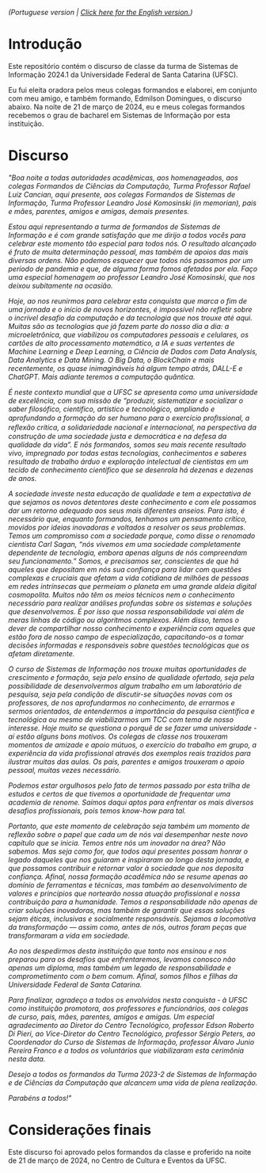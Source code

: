 _(Portuguese version | [Click here for the English version.](https://github.com/barbaracalderon/graduation-speech-2024/blob/main/README-en.md))_

# Introdução

Este repositório contém o discurso de classe da turma de Sistemas de Informação 2024.1 da Universidade Federal de Santa Catarina (UFSC).

Eu fui eleita oradora pelos meus colegas formandos e elaborei, em conjunto com meu amigo, e também formando, Edmilson Domingues, o discurso abaixo. Na noite de 21 de março de 2024, eu e meus colegas formandos recebemos o grau de bacharel em Sistemas de Informação por esta instituição.

# Discurso

_"Boa noite a todas autoridades acadêmicas, aos homenageados, aos colegas Formandos de Ciências da Computação, Turma Professor Rafael Luiz Cancian, aqui presente, aos colegas Formandos de Sistemas de Informação, Turma Professor Leandro José Komosinski (in memorian), pais e mães, parentes, amigos e amigas, demais presentes._

_Estou aqui representando a turma de formandos de Sistemas de Informação e é com grande satisfação que me dirijo a todos vocês para celebrar este momento tão especial para todos nós. O resultado alcançado é fruto de muita determinação pessoal, mas também de apoios das mais diversas ordens. Não podemos esquecer que todos nós passamos por um período de pandemia e que, de alguma forma fomos afetados por ela. Faço uma especial homenagem ao professor Leandro José Komosinski, que nos deixou subitamente na ocasião._

_Hoje, ao nos reunirmos para celebrar esta conquista que marca o fim de uma jornada e o início de novos horizontes, é impossível não refletir sobre o incrível desafio da computação e da tecnologia que nos trouxe até aqui. Muitas são as tecnologias que já fazem parte do nosso dia a dia: a microeletrônica, que viabilizou os computadores pessoais e celulares, os cartões de alto processamento matemático, a IA e suas vertentes de Machine Learning e Deep Learning, a Ciência de Dados com Data Analysis, Data Analytics e Data Mining. O Big Data, o BlockChain e mais recentemente, os quase inimagináveis há algum tempo atrás, DALL-E e ChatGPT. Mais adiante teremos a computação quântica._

_É neste contexto mundial que a UFSC se apresenta como uma universidade de excelência, com sua missão de “produzir, sistematizar e socializar o saber filosófico, científico, artístico e tecnológico, ampliando e aprofundando a formação do ser humano para o exercício proﬁssional, a reﬂexão crítica, a solidariedade nacional e internacional, na perspectiva da construção de uma sociedade justa e democrática e na defesa da qualidade da vida”. E nós formandos, somos seu mais recente resultado vivo, impregnado por todas estas tecnologias, conhecimentos e saberes resultado de trabalho árduo e exploração intelectual de cientistas em um tecido de conhecimento científico que se desenrola há dezenas e dezenas de anos._

_A sociedade investe nesta educação de qualidade e tem a expectativa de que sejamos os novos detentores deste conhecimento e com ele possamos dar um retorno adequado aos seus mais diferentes anseios. Para isto, é necessário que, enquanto formandos, tenhamos um pensamento crítico, movidos por ideias inovadoras e voltados a resolver os seus problemas. Temos um compromisso com a sociedade porque, como disse o renomado cientista Carl Sagan, “nós vivemos em uma sociedade completamente dependente de tecnologia, embora apenas alguns de nós compreendam seu funcionamento.” Somos, e precisamos ser, conscientes de que há aqueles que depositam em nós sua confiança para lidar com questões complexas e cruciais que afetam a vida cotidiana de milhões de pessoas em redes intrínsecas que permeiam o planeta em uma grande aldeia digital cosmopolita. Muitos não têm os meios técnicos nem o conhecimento necessário para realizar análises profundas sobre os sistemas e soluções que desenvolvemos. É por isso que nossa responsabilidade vai além de meras linhas de código ou algoritmos complexos. Além disso, temos o dever de compartilhar nosso conhecimento e experiência com aqueles que estão fora de nosso campo de especialização, capacitando-os a tomar decisões informadas e responsáveis sobre questões tecnológicas que os afetam diretamente._

_O curso de Sistemas de Informação nos trouxe muitas oportunidades de crescimento e formação, seja pelo ensino de qualidade ofertado, seja pela possibilidade de desenvolvermos algum trabalho em um laboratório de pesquisa, seja pela condição de discutir-se situações novas com os professores, de nos aprofundarmos no conhecimento, de errarmos e sermos orientados, de entendermos a importância da pesquisa científica e tecnológica ou mesmo de viabilizarmos um TCC com tema de nosso interesse. Hoje muito se questiona o porquê de se fazer uma universidade - aí estão alguns bons motivos. Os colegas de classe nos trouxeram momentos de amizade e apoio mútuos, o exercício do trabalho em grupo, a experiência da vida profissional através dos exemplos reais trazidos para ilustrar muitas das aulas. Os pais, parentes e amigos trouxeram o apoio pessoal, muitas vezes necessário._

_Podemos estar orgulhosos pelo fato de termos passado por esta trilha de estudos e certos de que tivemos a oportunidade de frequentar uma academia de renome. Saímos daqui aptos para enfrentar os mais diversos desafios profissionais, pois temos know-how para tal._

_Portanto, que este momento de celebração seja também um momento de reflexão sobre o papel que cada um de nós vai desempenhar neste novo capítulo que se inicia. Temos entre nós um inovador na área? Não sabemos. Mas seja como for, que todos aqui presentes possam honrar o legado daqueles que nos guiaram e inspiraram ao longo desta jornada, e que possamos contribuir e retornar valor à sociedade que nos deposita confiança. Afinal, nossa formação acadêmica não se resume apenas ao domínio de ferramentas e técnicas, mas também ao desenvolvimento de valores e princípios que nortearão nossa atuação profissional e nossa contribuição para a humanidade. Temos a responsabilidade não apenas de criar soluções inovadoras, mas também de garantir que essas soluções sejam éticas, inclusivas e socialmente responsáveis. Sejamos a locomotiva da transformação — assim como, antes de nós, outros foram peças que transformaram a vida em sociedade._

_Ao nos despedirmos desta instituição que tanto nos ensinou e nos preparou para os desafios que enfrentaremos, levamos conosco não apenas um diploma, mas também um legado de responsabilidade e comprometimento com o bem comum. Afinal, somos filhos e filhas da Universidade Federal de Santa Catarina._

_Para finalizar, agradeço a todos os envolvidos nesta conquista - à UFSC como instituição promotora, aos professores e funcionários, aos colegas de curso, pais, mães, parentes, amigos e amigas. Um especial agradecimento ao Diretor do Centro Tecnológico, professor Edson Roberto Di Pieri, ao Vice-Diretor do Centro Tecnológico, professor Sérgio Peters, ao Coordenador do Curso de Sistemas de Informação, professor Álvaro Junio Pereira Franco e a todos os voluntários que viabilizaram esta cerimônia nesta data._

_Desejo a todos os formandos da Turma 2023-2 de Sistemas de Informação e de Ciências da Computação que alcancem uma vida de plena realização._

_Parabéns a todos!"_

# Considerações finais

Este discurso foi aprovado pelos formandos da classe e proferido na noite de 21 de março de 2024, no Centro de Cultura e Eventos da UFSC.
